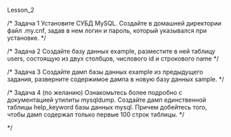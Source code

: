 Lesson_2

/* Задача 1
Установите СУБД MySQL. Создайте в домашней директории файл .my.cnf, задав в нем логин и пароль, который указывался при установке.
*/


/* Задача 2
Создайте базу данных example, разместите в ней таблицу users, состоящую из двух столбцов, числового id и строкового name
*/



/* Задача 3
Создайте дамп базы данных example из предыдущего задания, разверните содержимое дампа в новую базу данных sample.
*/



/* Задача 4
(по желанию) Ознакомьтесь более подробно с документацией утилиты mysqldump. Создайте дамп единственной таблицы help_keyword базы данных mysql. Причем добейтесь того, чтобы дамп содержал только первые 100 строк таблицы.
*/

*/
